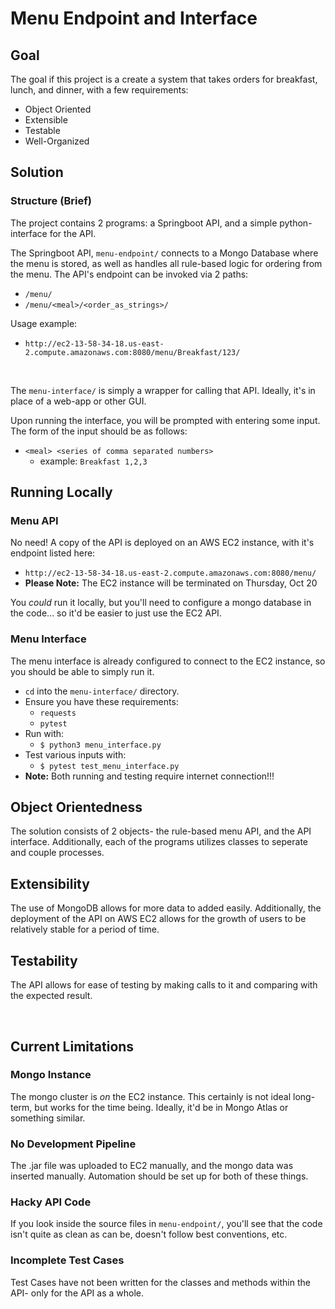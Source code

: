 # Menu Endpoint and Interface

## Goal

The goal if this project is a create a system that takes orders for breakfast, lunch, and dinner, with a few requirements:

- Object Oriented
- Extensible
- Testable
- Well-Organized


## Solution

### Structure (Brief)

The project contains 2 programs: a Springboot API, and a simple python-interface for the API.

The Springboot API, `menu-endpoint/` connects to a Mongo Database where the menu is stored, as well as handles all rule-based logic for ordering from the menu. The API's endpoint can be invoked via 2 paths:

- `/menu/`
- `/menu/<meal>/<order_as_strings>/`

Usage example:
- `http://ec2-13-58-34-18.us-east-2.compute.amazonaws.com:8080/menu/Breakfast/123/`

</br>

The `menu-interface/` is simply a wrapper for calling that API. Ideally, it's in place of a web-app or other GUI.

Upon running the interface, you will be prompted with entering some input. The form of the input should be as follows:
- `<meal> <series of comma separated numbers>`
    - example: `Breakfast 1,2,3`



## Running Locally

### Menu API

No need! A copy of the API is deployed on an AWS EC2 instance, with it's endpoint listed here:
- `http://ec2-13-58-34-18.us-east-2.compute.amazonaws.com:8080/menu/`
- **Please Note:** The EC2 instance will be terminated on Thursday, Oct 20 

You *could* run it locally, but you'll need to configure a mongo database in the code... so it'd be easier to just use the EC2 API.


### Menu Interface

The menu interface is already configured to connect to the EC2 instance, so you should be able to simply run it.

- `cd` into the `menu-interface/` directory.
- Ensure you have these requirements:
    - `requests`
    -  `pytest`
- Run with:
    - `$ python3 menu_interface.py`
- Test various inputs with:
    - `$ pytest test_menu_interface.py`
- **Note:** Both running and testing require internet connection!!!


## Object Orientedness

The solution consists of 2 objects- the rule-based menu API, and the API interface. Additionally, each of the programs utilizes classes to seperate and couple processes.


## Extensibility

The use of MongoDB allows for more data to added easily. Additionally, the deployment of the API on AWS EC2 allows for the growth of users to be relatively stable for a period of time.

## Testability

The API allows for ease of testing by making calls to it and comparing with the expected result.

</br>


## Current Limitations

### Mongo Instance

The mongo cluster is *on* the EC2 instance. This certainly is not ideal long-term, but works for the time being. Ideally, it'd be in Mongo Atlas or something similar.

### No Development Pipeline

The .jar file was uploaded to EC2 manually, and the mongo data was inserted manually. Automation should be set up for both of these things.

### Hacky API Code

If you look inside the source files in `menu-endpoint/`, you'll see that the code isn't quite as clean as can be, doesn't follow best conventions, etc. 

### Incomplete Test Cases

Test Cases have not been written for the classes and methods within the API- only for the API as a whole.

